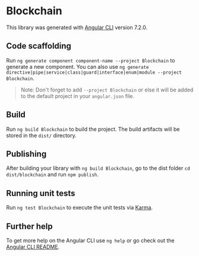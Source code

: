 # Blockchain

This library was generated with [Angular CLI](https://github.com/angular/angular-cli) version 7.2.0.

## Code scaffolding

Run `ng generate component component-name --project Blockchain` to generate a new component. You can also use `ng generate directive|pipe|service|class|guard|interface|enum|module --project Blockchain`.
> Note: Don't forget to add `--project Blockchain` or else it will be added to the default project in your `angular.json` file. 

## Build

Run `ng build Blockchain` to build the project. The build artifacts will be stored in the `dist/` directory.

## Publishing

After building your library with `ng build Blockchain`, go to the dist folder `cd dist/blockchain` and run `npm publish`.

## Running unit tests

Run `ng test Blockchain` to execute the unit tests via [Karma](https://karma-runner.github.io).

## Further help

To get more help on the Angular CLI use `ng help` or go check out the [Angular CLI README](https://github.com/angular/angular-cli/blob/master/README.md).
